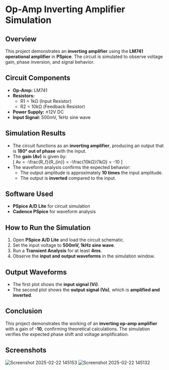 # Op-Amp Inverting Amplifier Simulation  

## Overview  
This project demonstrates an **inverting amplifier** using the **LM741 operational amplifier** in **PSpice**. The circuit is simulated to observe voltage gain, phase inversion, and signal behavior.  

## Circuit Components  
- **Op-Amp:** LM741  
- **Resistors:**  
  - R1 = 1kΩ (Input Resistor)  
  - R2 = 10kΩ (Feedback Resistor)  
- **Power Supply:** ±12V DC  
- **Input Signal:** 500mV, 1kHz sine wave  

## Simulation Results  
- The circuit functions as an **inverting amplifier**, producing an output that is **180° out of phase** with the input.  
- The **gain (Av)** is given by:  
  \[
  Av = -\frac{R_f}{R_{in}} = -\frac{10kΩ}{1kΩ} = -10
  \]
- The waveform analysis confirms the expected behavior:  
  - The output amplitude is approximately **10 times** the input amplitude.  
  - The output is **inverted** compared to the input.  

## Software Used  
- **PSpice A/D Lite** for circuit simulation  
- **Cadence PSpice** for waveform analysis  

## How to Run the Simulation  
1. Open **PSpice A/D Lite** and load the circuit schematic.  
2. Set the input voltage to **500mV, 1kHz sine wave**.  
3. Run a **Transient Analysis** for at least **4ms**.  
4. Observe the **input and output waveforms** in the simulation window.  

## Output Waveforms  
- The first plot shows the **input signal (Vi)**.  
- The second plot shows the **output signal (Vo)**, which is **amplified and inverted**.  

## Conclusion  
This project demonstrates the working of an **inverting op-amp amplifier** with a gain of **-10**, confirming theoretical calculations. The simulation verifies the expected phase shift and voltage amplification.  

## Screenshots
![Screenshot 2025-02-22 145153](https://github.com/user-attachments/assets/5f73142a-d111-4b21-8055-4686a92b4a41)
![Screenshot 2025-02-22 145132](https://github.com/user-attachments/assets/0d287984-dbf2-480b-97fe-e75f2dbe6241)
